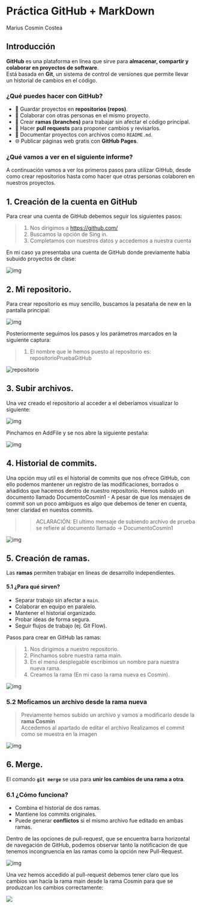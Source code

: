 # Práctica GitHub + MarkDown
Marius Cosmin Costea

## Introducción
**GitHub** es una plataforma en línea que sirve para **almacenar, compartir y colaborar en proyectos de software**.  
Está basada en **Git**, un sistema de control de versiones que permite llevar un historial de cambios en el código.

### ¿Qué puedes hacer con GitHub?
- 📂 Guardar proyectos en **repositorios (repos)**.  
- 🤝 Colaborar con otras personas en el mismo proyecto.  
- 🌿 Crear **ramas (branches)** para trabajar sin afectar el código principal.  
- 🔄 Hacer **pull requests** para proponer cambios y revisarlos.  
- 📝 Documentar proyectos con archivos como `README.md`.  
- 🌐 Publicar páginas web gratis con **GitHub Pages**.

### ¿Qué vamos a ver en el siguiente informe?

A continuación vamos a ver los primeros pasos para utilizar GitHub, desde como crear repositorios hasta como hacer que otras personas colaboren en nuestros proyectos.

## 1. Creación de la cuenta en GitHub

Para crear una cuenta de GitHub debemos seguir los siguientes pasos:
> 1. Nos dirigimos a https://github.com/
> 2. Buscamos la opción de Sing in.
> 3. Completamos con nuestros datos y accedemos a nuestra cuenta

En mi caso ya presentaba una cuenta de GitHub donde previamente habia subuido proyectos de clase:

![img](https://raw.githubusercontent.com/cosmincostea21/PortfolioMariusCosminCostea-2DAW/main/UD1-GitHub-y-MarkDown/Ejercicios/00-GitHubYMarkDown/imagenes/im1.png)


## 2. Mi repositorio.

Para crear repositorio es muy sencillo, buscamos la pesataña de new en la pantalla principal:

![img](https://github.com/cosmincostea21/PortfolioMariusCosminCostea-2DAW/blob/main/UD1-GitHub-y-MarkDown/Ejercicios/00-GitHubYMarkDown/imagenes/newRepositorio.png)


Posteriormente seguimos los pasos y los parámetros marcados en la siguiente captura:
> 1. El nombre que le hemos puesto al repositorio es: repositorioPruebaGitHub

![repositorio](https://github.com/cosmincostea21/PortfolioMariusCosminCostea-2DAW/blob/main/UD1-GitHub-y-MarkDown/Ejercicios/00-GitHubYMarkDown/imagenes/im2.png)




## 3. Subir archivos.

Una vez creado el repositorio al acceder a el deberíamos visualizar lo siguiente:

![img](https://github.com/cosmincostea21/PortfolioMariusCosminCostea-2DAW/blob/main/UD1-GitHub-y-MarkDown/Ejercicios/00-GitHubYMarkDown/imagenes/im3.png)

Pinchamos en AddFile y se nos abre la siguiente pestaña:

![img](https://github.com/cosmincostea21/PortfolioMariusCosminCostea-2DAW/blob/main/UD1-GitHub-y-MarkDown/Ejercicios/00-GitHubYMarkDown/imagenes/im4.png)


## 4. Historial de commits.

Una opción muy util es el historial de commits que nos ofrece GitHub, con ello podemos mantener un registro de las modificaciones, borrados o añadidos que hacemos dentro de nuestro repositorio.
Hemos subido un documento llamado DocumentoCosmin1 - A pesar de que los mensajes de commit son un poco ambiguos es algo que debemos de tener en cuenta, tener claridad en nuestos commits.
 >> ACLARACIÓN: El ultimo mensaje de subiendo archivo de prueba se refiere al documento llamado -> DocumentoCosmin1

![img](https://github.com/cosmincostea21/PortfolioMariusCosminCostea-2DAW/blob/main/UD1-GitHub-y-MarkDown/Ejercicios/00-GitHubYMarkDown/imagenes/im5.png)


## 5. Creación de ramas.

Las **ramas** permiten trabajar en líneas de desarrollo independientes.
#### 5.1 ¿Para qué sirven?
- Separar trabajo sin afectar a `main`.
- Colaborar en equipo en paralelo.
- Mantener el historial organizado.
- Probar ideas de forma segura.
- Seguir flujos de trabajo (ej. Git Flow).

Pasos para crear en GitHub las ramas:
> 1. Nos dirigimos a nuestro repositorio.
> 2. Pinchamos sobre nuestra rama main.
> 3. En el menú desplegable escribimos un nombre para nuestra nueva rama.
> 4. Creamos la rama (En mi caso la rama nueva es Cosmin).

![img](https://github.com/cosmincostea21/PortfolioMariusCosminCostea-2DAW/blob/main/UD1-GitHub-y-MarkDown/Ejercicios/00-GitHubYMarkDown/imagenes/im6.png)


### 5.2 Moficamos un archivo desde la rama nueva
> Previamente hemos subido un archivo y vamos a modificarlo desde la **rama Cosmin**  
> Accedemos al apartado de editar el archivo
> Realizamos el commit como se muestra en la imagen

![img](https://github.com/cosmincostea21/PortfolioMariusCosminCostea-2DAW/blob/main/UD1-GitHub-y-MarkDown/Ejercicios/00-GitHubYMarkDown/imagenes/im7.png)


## 6. Merge.
El comando **`git merge`** se usa para **unir los cambios de una rama a otra**.

### 6.1 ¿Cómo funciona?
- Combina el historial de dos ramas.
- Mantiene los commits originales.
- Puede generar **conflictos** si el mismo archivo fue editado en ambas ramas.

Dentro de las opciones de pull-request, que se encuentra barra horizontal de navegación de GitHub, podemos observar tanto la notificacion de que tenemos incongruencia en las ramas como la 
opción new Pull-Request.

![img](https://github.com/cosmincostea21/PortfolioMariusCosminCostea-2DAW/blob/main/UD1-GitHub-y-MarkDown/Ejercicios/00-GitHubYMarkDown/imagenes/im8.png)


Una vez hemos accedido al pull-request debemos tener claro que los cambios van hacia la rama main desde la rama Cosmin para que se produzcan los cambios correctamente:

![](https://github.com/cosmincostea21/PortfolioMariusCosminCostea-2DAW/blob/main/UD1-GitHub-y-MarkDown/Ejercicios/00-GitHubYMarkDown/imagenes/im9.png)














